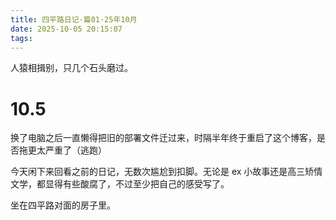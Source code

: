 ```yaml
---
title: 四平路日记·篇01·25年10月
date: 2025-10-05 20:15:07
tags:
---
```


人猿相揖别，只几个石头磨过。

<!--more-->

# 10.5

换了电脑之后一直懒得把旧的部署文件迁过来，时隔半年终于重启了这个博客，是否拖更太严重了（逃跑）

今天闲下来回看之前的日记，无数次尴尬到扣脚。无论是 ex 小故事还是高三矫情文学，都显得有些酸腐了，不过至少把自己的感受写了。

坐在四平路对面的房子里。